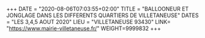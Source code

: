 +++
DATE = "2020-08-06T07:03:55+02:00"
TITLE = "BALLOONEUR ET JONGLAGE DANS LES DIFFERENTS QUARTIERS DE VILLETANEUSE"
DATES = "LES 3,4,5 AOUT 2020"
LIEU = "VILLETANEUSE 93430"
LINK= "https://www.mairie-villetaneuse.fr/"
WEIGHT=9999832
+++

